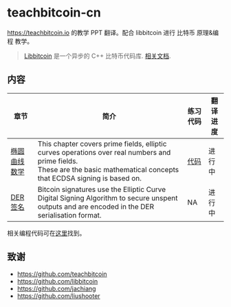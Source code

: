 # teachbitcoin-cn

https://teachbitcoin.io 的教学 PPT 翻译。配合 libbitcoin 进行 比特币 原理&编程 教学。

> [Libbitcoin](https://github.com/libbitcoin/libbitcoin-system) 是一个异步的 C++ 比特币代码库. [相关文档](https://github.com/jachiang/LibbitcoinDocumentation).

## 内容
| 章节 | 简介 | 练习代码 | 翻译进度 |
| - | - | - | - |
| [椭圆曲线数学](https://chrislinn.github.io/teachbitcoin-cn/ec_math.html) | This chapter covers prime fields, elliptic curves operations over real numbers and prime fields.<br>These are the basic mathematical concepts that ECDSA signing is based on. | [代码](https://github.com/teachbitcoin/code-demos/tree/master/00_ec_math) | 进行中 |
| [DER 签名](https://chrislinn.github.io/teachbitcoin-cn/ecdsa.html) | Bitcoin signatures use the Elliptic Curve Digital Signing Algorithm to secure unspent outputs and are encoded in the DER serialisation format. | NA | 进行中 |

相关编程代码可在[这里](https://github.com/teachbitcoin/code-demos)找到。

## 致谢
+ https://github.com/teachbitcoin
+ https://github.com/libbitcoin
+ https://github.com/jachiang
+ https://github.com/liushooter
